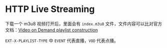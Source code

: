 # HTTP Live Streaming

下载一个 m3u8 视频打开后，里面会有 `index.m3u8` 文件，文件内容可以比对官方文档：[Video on Demand playlist construction](https://developer.apple.com/documentation/http-live-streaming/video-on-demand-playlist-construction)

`EXT-X-PLAYLIST-TYPE` 中 `EVENT` 代表直播，`VOD` 代表点播。
